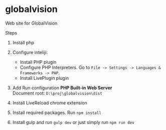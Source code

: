 # globalvision
Web site for GlobalVision

Steps
1. Install php

2. Configure inteliji:
    - Install PHP plugin
    - Configure PHP Interpreters. 
      Go to `File -> Settings -> Languages & Frameworks -> PHP`.
    - Install LivePlugin plugin 
    
3. Add Run configuration **PHP Built-in Web Server**  
Document root: `D:\proj\globalvision\dist`

4. Install LiveReload chrome extension 
    
5. Install required packages.
Run   `npm install`
 
6. Install gulp and run `gulp dev` or just simply run `npm run dev`    
